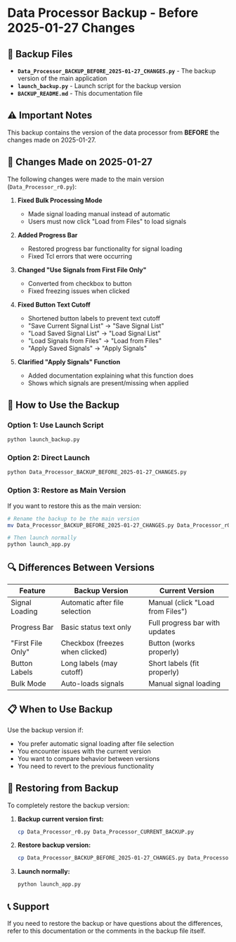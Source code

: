 # Data Processor Backup - Before 2025-01-27 Changes

## 📁 Backup Files

- **`Data_Processor_BACKUP_BEFORE_2025-01-27_CHANGES.py`** - The backup version of the main application
- **`launch_backup.py`** - Launch script for the backup version
- **`BACKUP_README.md`** - This documentation file

## ⚠️ Important Notes

This backup contains the version of the data processor from **BEFORE** the changes made on 2025-01-27.

## 🔄 Changes Made on 2025-01-27

The following changes were made to the main version (`Data_Processor_r0.py`):

1. **Fixed Bulk Processing Mode**
   - Made signal loading manual instead of automatic
   - Users must now click "Load from Files" to load signals

2. **Added Progress Bar**
   - Restored progress bar functionality for signal loading
   - Fixed Tcl errors that were occurring

3. **Changed "Use Signals from First File Only"**
   - Converted from checkbox to button
   - Fixed freezing issues when clicked

4. **Fixed Button Text Cutoff**
   - Shortened button labels to prevent text cutoff
   - "Save Current Signal List" → "Save Signal List"
   - "Load Saved Signal List" → "Load Signal List"
   - "Load Signals from Files" → "Load from Files"
   - "Apply Saved Signals" → "Apply Signals"

5. **Clarified "Apply Signals" Function**
   - Added documentation explaining what this function does
   - Shows which signals are present/missing when applied

## 🚀 How to Use the Backup

### Option 1: Use Launch Script
```bash
python launch_backup.py
```

### Option 2: Direct Launch
```bash
python Data_Processor_BACKUP_BEFORE_2025-01-27_CHANGES.py
```

### Option 3: Restore as Main Version
If you want to restore this as the main version:
```bash
# Rename the backup to be the main version
mv Data_Processor_BACKUP_BEFORE_2025-01-27_CHANGES.py Data_Processor_r0.py

# Then launch normally
python launch_app.py
```

## 🔍 Differences Between Versions

| Feature | Backup Version | Current Version |
|---------|---------------|-----------------|
| Signal Loading | Automatic after file selection | Manual (click "Load from Files") |
| Progress Bar | Basic status text only | Full progress bar with updates |
| "First File Only" | Checkbox (freezes when clicked) | Button (works properly) |
| Button Labels | Long labels (may cutoff) | Short labels (fit properly) |
| Bulk Mode | Auto-loads signals | Manual signal loading |

## 📋 When to Use Backup

Use the backup version if:
- You prefer automatic signal loading after file selection
- You encounter issues with the current version
- You want to compare behavior between versions
- You need to revert to the previous functionality

## 🔧 Restoring from Backup

To completely restore the backup version:

1. **Backup current version first:**
   ```bash
   cp Data_Processor_r0.py Data_Processor_CURRENT_BACKUP.py
   ```

2. **Restore backup version:**
   ```bash
   cp Data_Processor_BACKUP_BEFORE_2025-01-27_CHANGES.py Data_Processor_r0.py
   ```

3. **Launch normally:**
   ```bash
   python launch_app.py
   ```

## 📞 Support

If you need to restore the backup or have questions about the differences, refer to this documentation or the comments in the backup file itself. 
